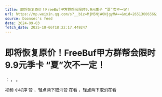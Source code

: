 ```yaml
---
title: 即将恢复原价！FreeBuf甲方群帮会限时9.9元季卡 “夏”次不一定！
url: https://mp.weixin.qq.com/s?__biz=MjM5NjA0NjgyMA==&mid=2651300656&idx=2&sn=73b8edc551498f637934c3a8d73b9518
source: Doonsec's feed
date: 2024-09-03
fetch_date: 2025-10-06T18:22:17.449247
---
```


# 即将恢复原价！FreeBuf甲方群帮会限时9.9元季卡 “夏”次不一定！

：
，
。

视频
小程序
赞
，轻点两下取消赞
在看
，轻点两下取消在看